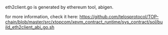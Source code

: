 eth2client.go is generated by ethereum tool, abigen.

for more information, check it here: https://github.com/telosprotocol/TOP-chain/blob/master/src/xtopcom/xevm_contract_runtime/sys_contract/sol/build_eth2client_abi_go.sh
